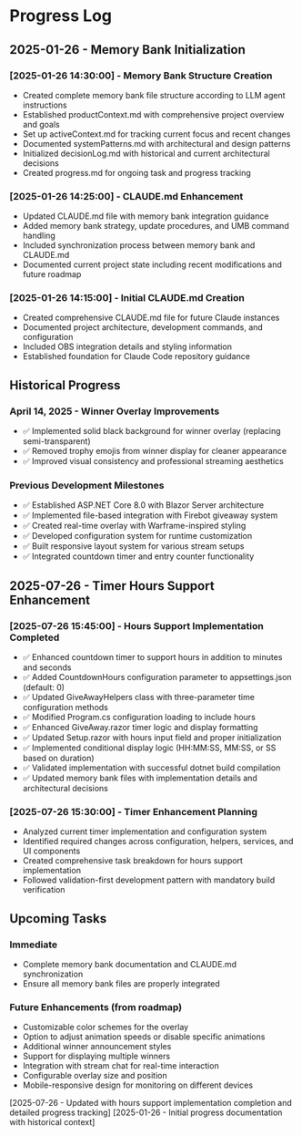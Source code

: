 # Progress Log

## 2025-01-26 - Memory Bank Initialization

### [2025-01-26 14:30:00] - Memory Bank Structure Creation
- Created complete memory bank file structure according to LLM agent instructions
- Established productContext.md with comprehensive project overview and goals
- Set up activeContext.md for tracking current focus and recent changes
- Documented systemPatterns.md with architectural and design patterns
- Initialized decisionLog.md with historical and current architectural decisions
- Created progress.md for ongoing task and progress tracking

### [2025-01-26 14:25:00] - CLAUDE.md Enhancement
- Updated CLAUDE.md file with memory bank integration guidance
- Added memory bank strategy, update procedures, and UMB command handling
- Included synchronization process between memory bank and CLAUDE.md
- Documented current project state including recent modifications and future roadmap

### [2025-01-26 14:15:00] - Initial CLAUDE.md Creation
- Created comprehensive CLAUDE.md file for future Claude instances
- Documented project architecture, development commands, and configuration
- Included OBS integration details and styling information
- Established foundation for Claude Code repository guidance

## Historical Progress

### April 14, 2025 - Winner Overlay Improvements
- ✅ Implemented solid black background for winner overlay (replacing semi-transparent)
- ✅ Removed trophy emojis from winner display for cleaner appearance
- ✅ Improved visual consistency and professional streaming aesthetics

### Previous Development Milestones
- ✅ Established ASP.NET Core 8.0 with Blazor Server architecture
- ✅ Implemented file-based integration with Firebot giveaway system
- ✅ Created real-time overlay with Warframe-inspired styling
- ✅ Developed configuration system for runtime customization
- ✅ Built responsive layout system for various stream setups
- ✅ Integrated countdown timer and entry counter functionality

## 2025-07-26 - Timer Hours Support Enhancement

### [2025-07-26 15:45:00] - Hours Support Implementation Completed
- ✅ Enhanced countdown timer to support hours in addition to minutes and seconds
- ✅ Added CountdownHours configuration parameter to appsettings.json (default: 0)
- ✅ Updated GiveAwayHelpers class with three-parameter time configuration methods
- ✅ Modified Program.cs configuration loading to include hours
- ✅ Enhanced GiveAway.razor timer logic and display formatting
- ✅ Updated Setup.razor with hours input field and proper initialization
- ✅ Implemented conditional display logic (HH:MM:SS, MM:SS, or SS based on duration)
- ✅ Validated implementation with successful dotnet build compilation
- ✅ Updated memory bank files with implementation details and architectural decisions

### [2025-07-26 15:30:00] - Timer Enhancement Planning
- Analyzed current timer implementation and configuration system
- Identified required changes across configuration, helpers, services, and UI components
- Created comprehensive task breakdown for hours support implementation
- Followed validation-first development pattern with mandatory build verification

## Upcoming Tasks

### Immediate
- Complete memory bank documentation and CLAUDE.md synchronization
- Ensure all memory bank files are properly integrated

### Future Enhancements (from roadmap)
- Customizable color schemes for the overlay
- Option to adjust animation speeds or disable specific animations
- Additional winner announcement styles
- Support for displaying multiple winners
- Integration with stream chat for real-time interaction
- Configurable overlay size and position
- Mobile-responsive design for monitoring on different devices

[2025-07-26 - Updated with hours support implementation completion and detailed progress tracking]
[2025-01-26 - Initial progress documentation with historical context]